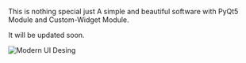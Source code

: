 This is nothing special just A simple and beautiful software with PyQt5 Module and Custom-Widget Module.

It will be updated soon.

![Modern UI Desing](https://github.com/MohsenSangSefidi/Modern-Ui-With-PyQt5/assets/160093991/29de6ce3-0b95-42c8-a054-798c7ffa2c6b)
